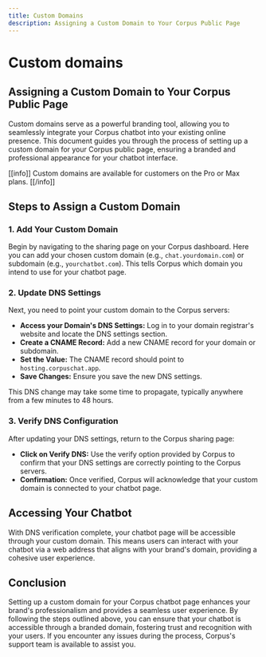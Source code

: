 ```yaml
---
title: Custom Domains
description: Assigning a Custom Domain to Your Corpus Public Page
---
```


# Custom domains
## Assigning a Custom Domain to Your Corpus Public Page

Custom domains serve as a powerful branding tool, allowing you to seamlessly integrate your Corpus chatbot into your existing online presence. This document guides you through the process of setting up a custom domain for your Corpus public page, ensuring a branded and professional appearance for your chatbot interface.

[[info]]
Custom domains are available for customers on the Pro or Max plans.
[[/info]]

## Steps to Assign a Custom Domain

### 1. Add Your Custom Domain

Begin by navigating to the sharing page on your Corpus dashboard. Here you can add your chosen custom domain (e.g., `chat.yourdomain.com`) or subdomain (e.g., `yourchatbot.com`). This tells Corpus which domain you intend to use for your chatbot page.

### 2. Update DNS Settings

Next, you need to point your custom domain to the Corpus servers:

- **Access your Domain's DNS Settings:** Log in to your domain registrar's website and locate the DNS settings section.
- **Create a CNAME Record:** Add a new CNAME record for your domain or subdomain.
- **Set the Value:** The CNAME record should point to `hosting.corpuschat.app`.
- **Save Changes:** Ensure you save the new DNS settings.

This DNS change may take some time to propagate, typically anywhere from a few minutes to 48 hours.

### 3. Verify DNS Configuration

After updating your DNS settings, return to the Corpus sharing page:

- **Click on Verify DNS:** Use the verify option provided by Corpus to confirm that your DNS settings are correctly pointing to the Corpus servers.
- **Confirmation:** Once verified, Corpus will acknowledge that your custom domain is connected to your chatbot page.

## Accessing Your Chatbot

With DNS verification complete, your chatbot page will be accessible through your custom domain. This means users can interact with your chatbot via a web address that aligns with your brand's domain, providing a cohesive user experience.

## Conclusion

Setting up a custom domain for your Corpus chatbot page enhances your brand's professionalism and provides a seamless user experience. By following the steps outlined above, you can ensure that your chatbot is accessible through a branded domain, fostering trust and recognition with your users. If you encounter any issues during the process, Corpus's support team is available to assist you.
